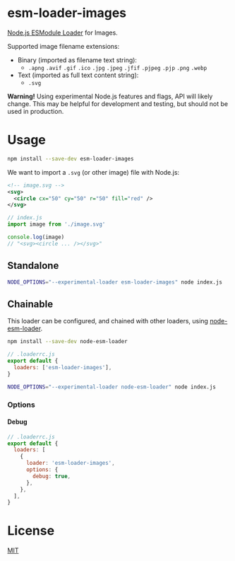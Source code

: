 # esm-loader-images

[Node.js ESModule Loader][node-loaders] for Images.

Supported image filename extensions:

- Binary (imported as filename text string):
  - `.apng` `.avif` `.gif` `.ico` `.jpg` `.jpeg` `.jfif` `.pjpeg`
    `.pjp` `.png` `.webp`
- Text (imported as full text content string):
  - `.svg`

**Warning!** Using experimental Node.js features and flags,
API will likely change. This may be helpful for development and testing,
but should not be used in production.

# Usage

```sh
npm install --save-dev esm-loader-images
```

We want to import a `.svg` (or other image) file with Node.js:

```svg
<!-- image.svg -->
<svg>
  <circle cx="50" cy="50" r="50" fill="red" />
</svg>
```

```js
// index.js
import image from './image.svg'

console.log(image)
// "<svg><circle ... /></svg>"
```

## Standalone

```sh
NODE_OPTIONS="--experimental-loader esm-loader-images" node index.js
```

## Chainable

This loader can be configured, and chained with other loaders, using
[node-esm-loader][node-esm-loader].

```sh
npm install --save-dev node-esm-loader
```

```js
// .loaderrc.js
export default {
  loaders: ['esm-loader-images'],
}
```

```sh
NODE_OPTIONS="--experimental-loader node-esm-loader" node index.js
```

### Options

#### Debug

```js
// .loaderrc.js
export default {
  loaders: [
    {
      loader: 'esm-loader-images',
      options: {
        debug: true,
      },
    },
  ],
}
```

# License

[MIT][mit-license]

[mit-license]: https://mit-license.org/
[node-esm-loader]: https://github.com/sebamarynissen/node-esm-loader#readme
[node-loaders]: https://nodejs.org/api/esm.html#loaders
